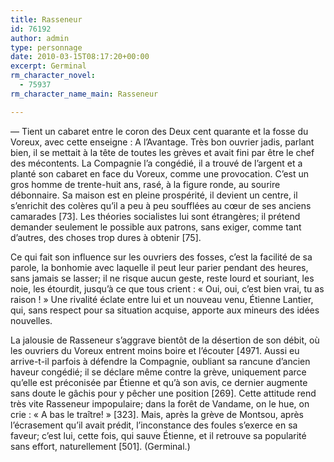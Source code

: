 ```yaml
---
title: Rasseneur
id: 76192
author: admin
type: personnage
date: 2010-03-15T08:17:20+00:00
excerpt: Germinal
rm_character_novel:
  - 75937
rm_character_name_main: Rasseneur

---
```

— Tient un cabaret entre le coron des Deux cent quarante et la fosse du Voreux, avec cette enseigne : A l&rsquo;Avantage. Très bon ouvrier jadis, parlant bien, il se mettait à la tête de toutes les grèves et avait fini par être le chef des mécontents. La Compagnie l&rsquo;a congédié, il a trouvé de l&rsquo;argent et a planté son cabaret en face du Voreux, comme une provocation. C&rsquo;est un gros homme de trente-huit ans, rasé, à la figure ronde, au sourire débonnaire. Sa maison est en pleine prospérité, il devient un centre, il s&rsquo;enrichit des colères qu&rsquo;il a peu à peu soufflées au cœur de ses anciens camarades [73]. Les théories socialistes lui sont étrangères; il prétend demander seulement le possible aux patrons, sans exiger, comme tant d&rsquo;autres, des choses trop dures à obtenir [75].

Ce qui fait son influence sur les ouvriers des fosses, c&rsquo;est la facilité de sa parole, la bonhomie avec laquelle il peut leur parier pendant des heures, sans jamais se lasser; il ne risque aucun geste, reste lourd et souriant, les noie, les étourdit, jusqu&rsquo;à ce que tous crient : « Oui, oui, c&rsquo;est bien vrai, tu as raison ! » Une rivalité éclate entre lui et un nouveau venu, Étienne Lantier, qui, sans respect pour sa situation acquise, apporte aux mineurs des idées nouvelles.

La jalousie de Rasseneur s&rsquo;aggrave bientôt de la désertion de son débit, où les ouvriers du Voreux entrent moins boire et l&rsquo;écouter [4971. Aussi eu arrive-t-il parfois à défendre la Compagnie, oubliant sa rancune d&rsquo;ancien haveur congédié; il se déclare même contre la grève, uniquement parce qu&rsquo;elle est préconisée par Étienne et qu&rsquo;à son avis, ce dernier augmente sans doute le gâchis pour y pêcher une position [269]. Cette attitude rend très vite Rasseneur impopulaire; dans la forêt de Vandame, on le hue, on crie : « A bas le traître! » [323]. Mais, après la grève de Montsou, après l&rsquo;écrasement qu&rsquo;il avait prédit, l&rsquo;inconstance des foules s&rsquo;exerce en sa faveur; c&rsquo;est lui, cette fois, qui sauve Étienne, et il retrouve sa popularité sans effort, naturellement [501]. (Germinal.)